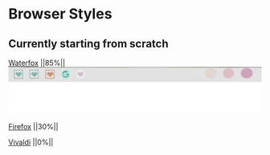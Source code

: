 # Browser Styles
## Currently starting from scratch
[Waterfox](https://github.com/Moo-stly/Browser-CSS/blob/master/Waterfox/UserChrome.css) ||85%||<br />
![Waterfox CSS preview](https://raw.githubusercontent.com/Moo-stly/Browser-CSS/master/images/Waterfox-Preview.gif)

[Firefox](https://github.com/Moo-stly/Browser-CSS/blob/master/Firefox/UserChrome.css) ||30%||

[Vivaldi](https://github.com/Moo-stly/Browser-CSS/blob/master/Vivaldi/UserChrome.css) ||0%||
